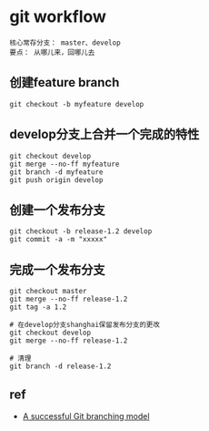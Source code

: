 # git workflow
```
核心常存分支： master、develop
要点： 从哪儿来，回哪儿去
```

## 创建feature branch
```
git checkout -b myfeature develop
```

## develop分支上合并一个完成的特性
```
git checkout develop
git merge --no-ff myfeature
git branch -d myfeature
git push origin develop
```

## 创建一个发布分支
```
git checkout -b release-1.2 develop
git commit -a -m "xxxxx"
```

## 完成一个发布分支
```
git checkout master
git merge --no-ff release-1.2
git tag -a 1.2

# 在develop分支shanghai保留发布分支的更改
git checkout develop
git merge --no-ff release-1.2

# 清理
git branch -d release-1.2
```

## ref
* [A successful Git branching model](https://nvie.com/posts/a-successful-git-branching-model/)